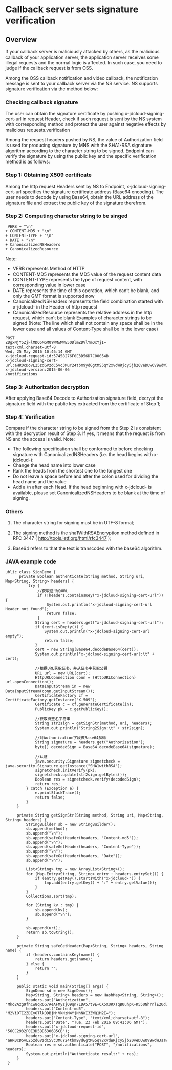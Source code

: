 # Callback server sets signature verification

## Overview
If your callback server is maliciously attacked by others, as the malicious callback of your application server, the application server receives some illegal requests and the normal logic is affected. In such case, you need to judge if the callback request is from OSS.

Among the OSS callback notification and video callback, the notification message is sent to your callback server via the NS service. NS supports signature verification via the method below:

### Checking callback signature
The user can obtain the signature certificate by pushing x-jdcloud-signing-cert-url in request Header, check if such request is sent by the NS system with corresponding method and protect the user against negative effects by malicious requests.verification

Among the request headers pushed by NS, the value of Authorization field is used for producing signature by MNS with the SHA1-RSA signature algorithm according to the character string to be signed. Endpoint can verify the signature by using the public key and the specific verification method is as follows:

### Step 1: Obtaining X509 certificate

Among the http request Headers sent by NS to Endpoint, x-jdcloud-signing-cert-url specifies the signature certificate address (Base64 encoding). The user needs to decode by using Base64, obtain the URL address of the signature file and extract the public key of the signature therefrom.

### Step 2: Computing character string to be singed
```
 VERB + "\n"
+ CONTENT-MD5 + "\n"
+ CONTENT-TYPE + "\n"
+ DATE + "\n"
+ CanonicalizedNSHeaders
+ CanonicalizedResource
```
Note:
* VERB represents Method of HTTP
* CONTENT-MD5 represents the MD5 value of the request content data
* CONTENT-TYPE represents the type of request content, with corresponding value in lower case
* DATE represents the time of this operation, which can’t be blank, and only the GMT format is supported now
* CanonicalizedNSHeaders represents the field combination started with x-jdcloud- in the Header of http request
* CanonicalizedResource represents the relative address in the http request, which can’t be blank
Examples of character strings to be signed (Note: The line which shall not contain any space shall be in the lower case and all values of Content-Type shall be in the lower case)
```
POST
ZDgxNjY5ZjFlMDQ5MGM0YWMwMWE5ODlmZDVlYmQxYjI=
text/xml;charset=utf-8
Wed, 25 May 2016 10:46:14 GMT
x-jdcloud-request-id:57458276F0E3D56D7C00054B
x-jdcloud-signing-cert-url:aHR0cDovL25zdGVzdC5vc3MuY24tbm9ydGgtMS5qY2xvdWRjcy5jb20veDUwOV9wdWJsaWNfY2VydGlmaWNhdGUucGVtCg==
x-jdcloud-version:2015-06-06
/notifications
```
### Step 3: Authorization decryption
After applying Base64 Decode to Authorization signature field, decrypt the signature field with the public key extracted from the certificate of Step 1;
### Step 4: Verification
Compare if the character string to be signed from the Step 2 is consistent with the decryption result of Step 3. If yes, it means that the request is from NS and the access is valid.
Note:
* The following specification shall be conformed to before checking signature with CanonicalizedNSHeaders (i.e. the head begins with x-jdcloud-):
* Change the head name into lower case
* Rank the heads from the shortest one to the longest one
* Do not leave a space before and after the colon used for dividing the head name and the value
* Add a \n after each Head. If the head beginning with x-jdcloud- is available, please set CanonicalizedNSHeaders to be blank at the time of signing.

### Others
1. The character string for signing must be in UTF-8 format;

2. The signing method is the sha1WithRSAEncryption method defined in RFC 3447 ( http://tools.ietf.org/html/rfc3447 );

3. Base64 refers to that the text is transcoded with the base64 algorithm.

### JAVA example code
```
ublic class SignDemo {
      private Boolean authenticate(String method, String uri, Map<String, String> headers) {
          try {
              //获取证书的URL
              if (!headers.containsKey("x-jdcloud-signing-cert-url")) {
                  System.out.println("x-jdcloud-signing-cert-url Header not found");
                  return false;
              }
             String cert = headers.get("x-jdcloud-signing-cert-url");
             if (cert.isEmpty()) {
                 System.out.println("x-jdcloud-signing-cert-url empty");
                 return false;
             }
             cert = new String(Base64.decodeBase64(cert));
             System.out.println("x-jdcloud-signing-cert-url:\t" + cert);
  
             //根据URL获取证书，并从证书中获取公钥
             URL url = new URL(cert);
             HttpURLConnection conn = (HttpURLConnection) url.openConnection();
             DataInputStream in = new DataInputStream(conn.getInputStream());
             CertificateFactory cf = CertificateFactory.getInstance("X.509");
             Certificate c = cf.generateCertificate(in);
             PublicKey pk = c.getPublicKey();
  
             //获取待签名字符串
             String str2sign = getSignStr(method, uri, headers);
             System.out.println("String2Sign:\t" + str2sign);
  
             //对Authorization字段做Base64解码
             String signature = headers.get("Authorization");
             byte[] decodedSign = Base64.decodeBase64(signature);
  
             //认证
             java.security.Signature signetcheck = java.security.Signature.getInstance("SHA1withRSA");
             signetcheck.initVerify(pk);
             signetcheck.update(str2sign.getBytes());
             Boolean res = signetcheck.verify(decodedSign);
             return res;
         } catch (Exception e) {
             e.printStackTrace();
             return false;
         }
     }
  
     private String getSignStr(String method, String uri, Map<String, String> headers) {
         StringBuilder sb = new StringBuilder();
         sb.append(method);
         sb.append("\n");
         sb.append(safeGetHeader(headers, "Content-md5"));
         sb.append("\n");
         sb.append(safeGetHeader(headers, "Content-Type"));
         sb.append("\n");
         sb.append(safeGetHeader(headers, "Date"));
         sb.append("\n");
  
         List<String> tmp = new ArrayList<String>();
         for (Map.Entry<String, String> entry : headers.entrySet()) {
             if (entry.getKey().startsWith("x-jdcloud-")) {
                 tmp.add(entry.getKey() + ":" + entry.getValue());
             }
         }
         Collections.sort(tmp);
  
         for (String kv : tmp) {
             sb.append(kv);
             sb.append("\n");
         }
  
         sb.append(uri);
         return sb.toString();
     }
  
     private String safeGetHeader(Map<String, String> headers, String name) {
         if (headers.containsKey(name)) {
             return headers.get(name);
         } else {
             return "";
         }
     }
  
     public static void main(String[] args) {
         SignDemo sd = new SignDemo();
         Map<String, String> headers = new HashMap<String, String>();
         headers.put("Authorization", "Mko2Azg9fhCw8qR6G7AeAFMyzjO9qn7LDA5/t9E+6X5XURXTqBUuhpK+K55UNhrnlE2UdDkRrwDxsaDP5ajQdg==");
         headers.put("Content-md5", "M2ViOTE2ZDEyOTlkODBjMjVkNzM4YjNhNWI3ZWQ1M2E=");
         headers.put("Content-Type", "text/xml;charset=utf-8");
         headers.put("Date", "Tue, 23 Feb 2016 09:41:06 GMT");
         headers.put("x-jdcloud-request-id", "56CC2932F0E3D5BD530685CB");
         headers.put("x-jdcloud-signing-cert-url", "aHR0cDovL25zdGVzdC5vc3MuY24tbm9ydGgtMS5qY2xvdWRjcy5jb20veDUwOV9wdWJsaWNfY2VydGlmaWNhdGUucGVtCg==");
         Boolean res = sd.authenticate("POST", "/notifications", headers);
         System.out.println("Authenticate result:" + res);
     }
 }
```
